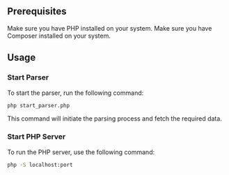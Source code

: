 ## Prerequisites

Make sure you have PHP installed on your system.
Make sure you have Composer installed on your system.


## Usage

### Start Parser

To start the parser, run the following command:

```bash
php start_parser.php
```

This command will initiate the parsing process and fetch the required data.

### Start PHP Server

To run the PHP server, use the following command:

```bash
php -S localhost:port
